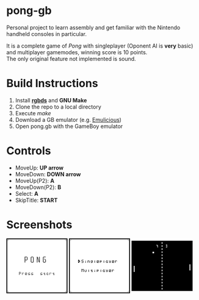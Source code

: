 # pong-gb
<p> Personal project to learn assembly and get familiar with the Nintendo handheld consoles in particular. </p>
<p> It is a complete game of <i>Pong</i> with singleplayer (Oponent AI is <b>very</b> basic) and multiplayer gamemodes, winning score is 10 points. <br>
The only original feature not implemented is sound. </p>

# Build Instructions
1. Install **[rgbds](https://rgbds.gbdev.io/install)** and **GNU Make**
2. Clone the repo to a local directory
3. Execute *make*
4. Download a GB emulator (e.g. [Emulicious](https://emulicious.net/downloads/))
5. Open pong.gb with the GameBoy emulator

# Controls
* MoveUp: **UP arrow**
* MoveDown: **DOWN arrow**
* MoveUp(P2): **A**
* MoveDown(P2): **B**
* Select: **A**
* SkipTitle: **START**

# Screenshots
![](https://github.com/Aexakos/pong-gb/blob/main/screenshots/Title.png)
![](https://github.com/Aexakos/pong-gb/blob/main/screenshots/ModeSelect.png)
![](https://github.com/Aexakos/pong-gb/blob/main/screenshots/MainGame.png)
